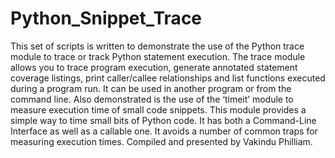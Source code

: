 # Python_Snippet_Trace
This set of scripts is written to demonstrate the use of the Python trace module to trace or track Python statement execution. The trace module allows you to trace program execution, generate annotated statement coverage listings, print caller/callee relationships and list functions executed during a program run. It can be used in another program or from the command line. Also demonstrated is the use of the ‘timeit’ module to measure execution time of small code snippets. This module provides a simple way to time small bits of Python code. It has both a Command-Line Interface as well as a callable one. It avoids a number of common traps for measuring execution times. Compiled and presented by Vakindu Philliam.
